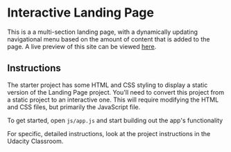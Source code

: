 # Interactive Landing Page
This is a a multi-section landing page, with a dynamically updating navigational menu based on the amount of content that is added to the page.  A live preview of this site can be viewed [here](https://fastalana.github.io/Interactive-Landing-Page/).


## Instructions

The starter project has some HTML and CSS styling to display a static version of the Landing Page project. You'll need to convert this project from a static project to an interactive one. This will require modifying the HTML and CSS files, but primarily the JavaScript file.

To get started, open `js/app.js` and start building out the app's functionality

For specific, detailed instructions, look at the project instructions in the Udacity Classroom.
